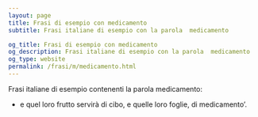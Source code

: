 ```yaml
---
layout: page
title: Frasi di esempio con medicamento 
subtitle: Frasi italiane di esempio con la parola  medicamento

og_title: Frasi di esempio con medicamento 
og_description: Frasi italiane di esempio con la parola  medicamento
og_type: website
permalink: /frasi/m/medicamento.html
---
```


Frasi italiane di esempio contenenti la parola medicamento:


- e quel loro frutto servirà di cibo, e quelle loro foglie, di medicamento’.
